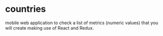 # countries
mobile web application to check a list of metrics (numeric values) that you will create making use of React and Redux.
